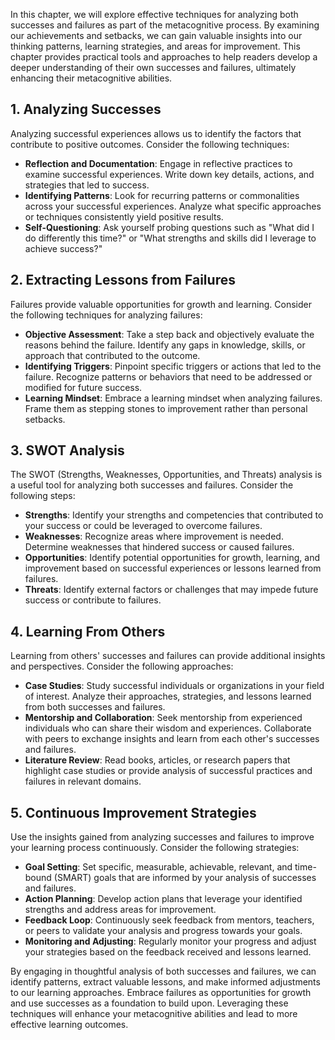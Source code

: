 
In this chapter, we will explore effective techniques for analyzing both successes and failures as part of the metacognitive process. By examining our achievements and setbacks, we can gain valuable insights into our thinking patterns, learning strategies, and areas for improvement. This chapter provides practical tools and approaches to help readers develop a deeper understanding of their own successes and failures, ultimately enhancing their metacognitive abilities.

1\. Analyzing Successes
----------------------

Analyzing successful experiences allows us to identify the factors that contribute to positive outcomes. Consider the following techniques:

* **Reflection and Documentation**: Engage in reflective practices to examine successful experiences. Write down key details, actions, and strategies that led to success.
* **Identifying Patterns**: Look for recurring patterns or commonalities across your successful experiences. Analyze what specific approaches or techniques consistently yield positive results.
* **Self-Questioning**: Ask yourself probing questions such as "What did I do differently this time?" or "What strengths and skills did I leverage to achieve success?"

2\. Extracting Lessons from Failures
-----------------------------------

Failures provide valuable opportunities for growth and learning. Consider the following techniques for analyzing failures:

* **Objective Assessment**: Take a step back and objectively evaluate the reasons behind the failure. Identify any gaps in knowledge, skills, or approach that contributed to the outcome.
* **Identifying Triggers**: Pinpoint specific triggers or actions that led to the failure. Recognize patterns or behaviors that need to be addressed or modified for future success.
* **Learning Mindset**: Embrace a learning mindset when analyzing failures. Frame them as stepping stones to improvement rather than personal setbacks.

3\. SWOT Analysis
----------------

The SWOT (Strengths, Weaknesses, Opportunities, and Threats) analysis is a useful tool for analyzing both successes and failures. Consider the following steps:

* **Strengths**: Identify your strengths and competencies that contributed to your success or could be leveraged to overcome failures.
* **Weaknesses**: Recognize areas where improvement is needed. Determine weaknesses that hindered success or caused failures.
* **Opportunities**: Identify potential opportunities for growth, learning, and improvement based on successful experiences or lessons learned from failures.
* **Threats**: Identify external factors or challenges that may impede future success or contribute to failures.

4\. Learning From Others
-----------------------

Learning from others' successes and failures can provide additional insights and perspectives. Consider the following approaches:

* **Case Studies**: Study successful individuals or organizations in your field of interest. Analyze their approaches, strategies, and lessons learned from both successes and failures.
* **Mentorship and Collaboration**: Seek mentorship from experienced individuals who can share their wisdom and experiences. Collaborate with peers to exchange insights and learn from each other's successes and failures.
* **Literature Review**: Read books, articles, or research papers that highlight case studies or provide analysis of successful practices and failures in relevant domains.

5\. Continuous Improvement Strategies
------------------------------------

Use the insights gained from analyzing successes and failures to improve your learning process continuously. Consider the following strategies:

* **Goal Setting**: Set specific, measurable, achievable, relevant, and time-bound (SMART) goals that are informed by your analysis of successes and failures.
* **Action Planning**: Develop action plans that leverage your identified strengths and address areas for improvement.
* **Feedback Loop**: Continuously seek feedback from mentors, teachers, or peers to validate your analysis and progress towards your goals.
* **Monitoring and Adjusting**: Regularly monitor your progress and adjust your strategies based on the feedback received and lessons learned.

By engaging in thoughtful analysis of both successes and failures, we can identify patterns, extract valuable lessons, and make informed adjustments to our learning approaches. Embrace failures as opportunities for growth and use successes as a foundation to build upon. Leveraging these techniques will enhance your metacognitive abilities and lead to more effective learning outcomes.
